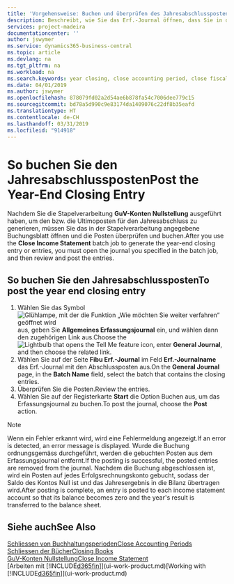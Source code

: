 ```yaml
---
title: 'Vorgehensweise: Buchen und überprüfen des Jahresabschlusspostens | Microsoft Docs'
description: Beschreibt, wie Sie das Erf.-Journal öffnen, dass Sie in der Stapelverarbeitung "Jahresabschluss" definiert haben und dann den Jahresabschlusseintrag überprüfen und buchen.
services: project-madeira
documentationcenter: ''
author: jswymer
ms.service: dynamics365-business-central
ms.topic: article
ms.devlang: na
ms.tgt_pltfrm: na
ms.workload: na
ms.search.keywords: year closing, close accounting period, close fiscal year, bank account detailed trial balance
ms.date: 04/01/2019
ms.author: jswymer
ms.openlocfilehash: 878079fd02a2d54ae6b878fa54c7006dee779c15
ms.sourcegitcommit: bd78a5d990c9e83174da1409076c22df8b35eafd
ms.translationtype: HT
ms.contentlocale: de-CH
ms.lasthandoff: 03/31/2019
ms.locfileid: "914918"
---
```

# <a name="post-the-year-end-closing-entry"></a><span data-ttu-id="e7fe3-103">So buchen Sie den Jahresabschlussposten</span><span class="sxs-lookup"><span data-stu-id="e7fe3-103">Post the Year-End Closing Entry</span></span>
<span data-ttu-id="e7fe3-104">Nachdem Sie die Stapelverarbeitung **GuV-Konten Nullstellung** ausgeführt haben, um den bzw. die Ultimoposten für den Jahresabschluss zu generieren, müssen Sie das in der Stapelverarbeitung angegebene Buchungsblatt öffnen und die Posten überprüfen und buchen.</span><span class="sxs-lookup"><span data-stu-id="e7fe3-104">After you use the **Close Income Statement** batch job to generate the year-end closing entry or entries, you must open the journal you specified in the batch job, and then review and post the entries.</span></span>

## <a name="to-post-the-year-end-closing-entry"></a><span data-ttu-id="e7fe3-105">So buchen Sie den Jahresabschlussposten</span><span class="sxs-lookup"><span data-stu-id="e7fe3-105">To post the year end closing entry</span></span>
1. <span data-ttu-id="e7fe3-106">Wählen Sie das Symbol ![Glühlampe, mit der die Funktion „Wie möchten Sie weiter verfahren“ geöffnet wird](media/ui-search/search_small.png "Wie möchten Sie weiter verfahren?") aus, geben Sie **Allgemeines Erfassungsjournal** ein, und wählen dann den zugehörigen Link aus.</span><span class="sxs-lookup"><span data-stu-id="e7fe3-106">Choose the ![Lightbulb that opens the Tell Me feature](media/ui-search/search_small.png "Tell me what you want to do") icon, enter **General Journal**, and then choose the related link.</span></span>
2. <span data-ttu-id="e7fe3-107">Wählen Sie auf der Seite **Fibu Erf.-Journal** im Feld **Erf.-Journalname** das Erf.-Journal mit den Abschlussposten aus.</span><span class="sxs-lookup"><span data-stu-id="e7fe3-107">On the **General Journal** page, in the **Batch Name** field, select the batch that contains the closing entries.</span></span>
3. <span data-ttu-id="e7fe3-108">Überprüfen Sie die Posten.</span><span class="sxs-lookup"><span data-stu-id="e7fe3-108">Review the entries.</span></span>
4. <span data-ttu-id="e7fe3-109">Wählen Sie auf der Registerkarte **Start** die Option Buchen aus, um das Erfassungsjournal zu buchen.</span><span class="sxs-lookup"><span data-stu-id="e7fe3-109">To post the journal, choose the **Post** action.</span></span>

> [!NOTE]  
>   <span data-ttu-id="e7fe3-110">Wenn ein Fehler erkannt wird, wird eine Fehlermeldung angezeigt.</span><span class="sxs-lookup"><span data-stu-id="e7fe3-110">If an error is detected, an error message is displayed.</span></span> <span data-ttu-id="e7fe3-111">Wurde die Buchung ordnungsgemäss durchgeführt, werden die gebuchten Posten aus dem Erfassungsjournal entfernt.</span><span class="sxs-lookup"><span data-stu-id="e7fe3-111">If the posting is successful, the posted entries are removed from the journal.</span></span> <span data-ttu-id="e7fe3-112">Nachdem die Buchung abgeschlossen ist, wird ein Posten auf jedes Erfolgsrechnungskonto gebucht, sodass der Saldo des Kontos Null ist und das Jahresergebnis in die Bilanz übertragen wird.</span><span class="sxs-lookup"><span data-stu-id="e7fe3-112">After posting is complete, an entry is posted to each income statement account so that its balance becomes zero and the year's result is transferred to the balance sheet.</span></span>

## <a name="see-also"></a><span data-ttu-id="e7fe3-113">Siehe auch</span><span class="sxs-lookup"><span data-stu-id="e7fe3-113">See Also</span></span>
[<span data-ttu-id="e7fe3-114">Schliessen von Buchhaltungsperioden</span><span class="sxs-lookup"><span data-stu-id="e7fe3-114">Close Accounting Periods</span></span>](year-close-account-periods.md)  
[<span data-ttu-id="e7fe3-115">Schliessen der Bücher</span><span class="sxs-lookup"><span data-stu-id="e7fe3-115">Closing Books</span></span>](year-close-books.md)  
[<span data-ttu-id="e7fe3-116">GuV-Konten Nullstellung</span><span class="sxs-lookup"><span data-stu-id="e7fe3-116">Close Income Statement</span></span>](year-close-income-statement.md)  
<span data-ttu-id="e7fe3-117">[Arbeiten mit [!INCLUDE[d365fin](includes/d365fin_md.md)]](ui-work-product.md)</span><span class="sxs-lookup"><span data-stu-id="e7fe3-117">[Working with [!INCLUDE[d365fin](includes/d365fin_md.md)]](ui-work-product.md)</span></span>
